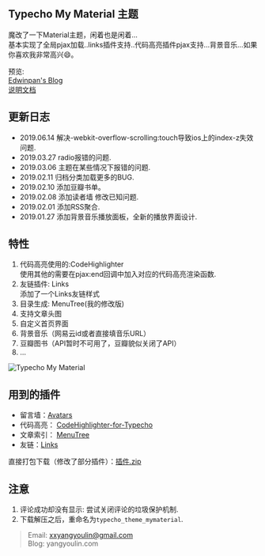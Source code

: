 ## Typecho My Material 主题

魔改了一下Material主题，闲着也是闲着...  
基本实现了全局pjax加载..links插件支持..代码高亮插件pjax支持…背景音乐...如果你喜欢我非常高兴😄。

预览:   
[Edwinpan's Blog](https://edwinpan.cn/)     
[说明文档](https://yangyoulin.com/2019/07/05/typecho%E4%B8%BB%E9%A2%98%EF%BC%9AMy-Material/)  



## 更新日志
- 2019.06.14 解决-webkit-overflow-scrolling:touch导致ios上的index-z失效问题.
- 2019.03.27 radio报错的问题.
- 2019.03.06 主题在某些情况下报错的问题.
- 2019.02.11 归档分类加载更多的BUG.
- 2019.02.10 添加豆瓣书单。
- 2019.02.08 添加读者墙 修改已知问题.
- 2019.02.01 添加RSS聚合.
- 2019.01.27 添加背景音乐播放面板，全新的播放界面设计.


## 特性

1. 代码高亮使用的:CodeHighlighter  
  使用其他的需要在pjax:end回调中加入对应的代码高亮渲染函数.
2. 友链插件: Links  
  添加了一个Links友链样式
3. 目录生成: MenuTree(我的修改版)
4. 支持文章头图
5. 自定义首页界面
6. 背景音乐（网易云id或者直接填音乐URL）
7. 豆瓣图书（API暂时不可用了，豆瓣貌似关闭了API）
8. ...

![Typecho My Material](https://yangyoulin.com/usr/uploads/2019/02/4031308670.png)

## 用到的插件
- 留言墙：[Avatars](http://www.yzmb.me/archives/net/avatars-for-typecho)
- 代码高亮： [CodeHighlighter-for-Typecho](https://github.com/Copterfly/CodeHighlighter-for-Typecho "CodeHighlighter-for-Typecho")
- 文章索引： [MenuTree](https://github.com/mnnyang/MenuTree)
- 友链：[Links](http://www.imhan.com/archives/typecho_links_20141214)

直接打包下载（修改了部分插件）：[插件.zip](https://yangyoulin.com/usr/uploads/2019/03/2156462267.zip)



## 注意
1. 评论成功却没有显示: 尝试关闭评论的垃圾保护机制.
2. 下载解压之后，重命名为`typecho_theme_mymaterial`.


> Email: xxyangyoulin@gmail.com  
> Blog: yangyoulin.com
